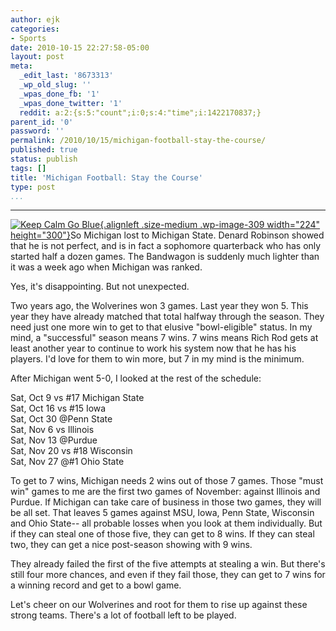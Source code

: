 ```yaml
---
author: ejk
categories:
- Sports
date: 2010-10-15 22:27:58-05:00
layout: post
meta:
  _edit_last: '8673313'
  _wp_old_slug: ''
  _wpas_done_fb: '1'
  _wpas_done_twitter: '1'
  reddit: a:2:{s:5:"count";i:0;s:4:"time";i:1422170837;}
parent_id: '0'
password: ''
permalink: /2010/10/15/michigan-football-stay-the-course/
published: true
status: publish
tags: []
title: 'Michigan Football: Stay the Course'
type: post
...
```

---

[![](/assets/2010/10/keepcalmgoblue1.jpg?w=224 "Keep Calm Go Blue"){.alignleft .size-medium .wp-image-309 width="224" height="300"}](http://rhymeswithtoaster.com/2010/10/14/keep-calm/keepcalmgoblue/)So Michigan lost to Michigan State. Denard Robinson showed that he is not perfect, and is in fact a sophomore quarterback who has only started half a dozen games. The Bandwagon is suddenly much lighter than it was a week ago when Michigan was ranked.

Yes, it's disappointing. But not unexpected.

Two years ago, the Wolverines won 3 games. Last year they won 5. This year they have already matched that total halfway through the season. They need just one more win to get to that elusive "bowl-eligible" status. In my mind, a "successful" season means 7 wins. 7 wins means Rich Rod gets at least another year to continue to work his system now that he has his players. I'd love for them to win more, but 7 in my mind is the minimum.

After Michigan went 5-0, I looked at the rest of the schedule:

Sat, Oct 9 vs \#17 Michigan State\
Sat, Oct 16 vs \#15 Iowa\
Sat, Oct 30 \@Penn State\
Sat, Nov 6 vs Illinois\
Sat, Nov 13 \@Purdue\
Sat, Nov 20 vs \#18 Wisconsin\
Sat, Nov 27 @\#1 Ohio State

To get to 7 wins, Michigan needs 2 wins out of those 7 games. Those "must win" games to me are the first two games of November: against Illinois and Purdue. If Michigan can take care of business in those two games, they will be all set. That leaves 5 games against MSU, Iowa, Penn State, Wisconsin and Ohio State-- all probable losses when you look at them individually. But if they can steal one of those five, they can get to 8 wins. If they can steal two, they can get a nice post-season showing with 9 wins.

They already failed the first of the five attempts at stealing a win. But there's still four more chances, and even if they fail those, they can get to 7 wins for a winning record and get to a bowl game.

Let's cheer on our Wolverines and root for them to rise up against these strong teams. There's a lot of football left to be played.
